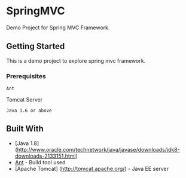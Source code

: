 # SpringMVC
Demo Project for Spring MVC Framework.

## Getting Started

This is a demo project to explore spring mvc framework.

### Prerequisites

```
Ant
```
Tomcat Server
```
Java 1.6 or above
```

## Built With

* [Java 1.8] (http://www.oracle.com/technetwork/java/javase/downloads/jdk8-downloads-2133151.html)
* [Ant](http://ant.apache.org/) - Build tool used
* [Apache Tomcat] (http://tomcat.apache.org/) - Java EE server